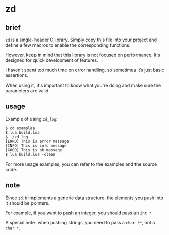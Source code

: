 # zd

## brief
`zd` is a single-header C library. Simply copy this file into your project and define a few macros to enable the corresponding functions.

However, keep in mind that this library is not focused on performance. It's designed for quick development of features. 

I haven’t spent too much time on error handling, so sometimes it’s just basic assertions. 

When using it, it's important to know what you're doing and make sure the parameters are valid.

## usage

Example of using `zd_log`:

```console
$ cd examples
$ lua build.lua
$ ./zd_log
[ERRO] This is error message
[INFO] This is info message
[GOOD] This is ok message
$ lua build.lua -clean
```

For more usage examples, you can refer to the examples and the source code.

## note

Since `zd.h` implements a generic data structure, the elements you push into it should be pointers. 

For example, if you want to push an integer, you should pass an `int *`. 

A special note: when pushing strings, you need to pass a `char **`, not a `char *`.
